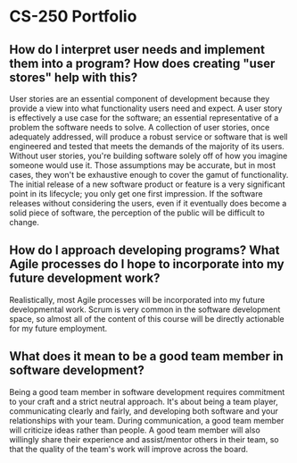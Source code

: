 # CS-250 Portfolio

## How do I interpret user needs and implement them into a program? How does creating "user stores" help with this?
User stories are an essential component of development because they provide a view into what functionality users need and expect. A user story is effectively a use case for the software; an essential representative of a problem the software needs to solve. A collection of user stories, once adequately addressed, will produce a robust service or software that is well engineered and tested that meets the demands of the majority of its users. Without user stories, you're building software solely off of how you imagine someone would use it. Those assumptions may be accurate, but in most cases, they won't be exhaustive enough to cover the gamut of functionality. The initial release of a new software product or feature is a very significant point in its lifecycle; you only get one first impression. If the software releases without considering the users, even if it eventually does become a solid piece of software, the perception of the public will be difficult to change.

## How do I approach developing programs? What Agile processes do I hope to incorporate into my future development work?
Realistically, most Agile processes will be incorporated into my future developmental work. Scrum is very common in the software development space, so almost all of the content of this course will be directly actionable for my future employment. 

## What does it mean to be a good team member in software development?
Being a good team member in software development requires commitment to your craft and a strict neutral approach. It's about being a team player, communicating clearly and fairly, and developing both software and your relationships with your team. During communication, a good team member will criticize ideas rather than people. A good team member will also willingly share their experience and assist/mentor others in their team, so that the quality of the team's work will 
improve across the board.
